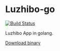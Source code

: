 # Luzhibo-go
[![Build Status](https://travis-ci.org/Baozisoftware/luzhibo.svg?branch=master)](https://travis-ci.org/Baozisoftware/luzhibo)

Luzhibo App in golang.

[Download binary](https://github.com/Baozisoftware/Luzhibo-go/releases/)
